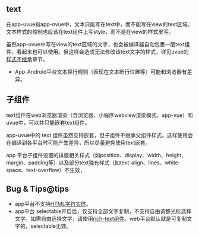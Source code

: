## text

<!-- UTSCOMJSON.text.description -->

<!-- UTSCOMJSON.text.compatibility -->

在app-uvue和app-nvue中，文本只能写在text中，而不能写在view的text区域。文本样式的控制也应该在text组件上写style，而不是在view的样式里写。

虽然app-uvue中写在view的text区域的文字，也会被编译器自动包裹一层text组件，看起来也可以使用。但这样会造成无法修改该text文字的样式，详见uvue的[样式不继承](../css/README.md#stylenoextends)章节。

<!-- UTSCOMJSON.text.attribute -->

<!-- UTSCOMJSON.text.event -->

<!-- UTSCOMJSON.text.component_type-->

- App-Android平台文本换行规则（表现在文本断行位置等）可能和浏览器有差异。

## 子组件

text组件在web浏览器渲染（含浏览器、小程序webview渲染模式、app-vue）和uvue中，可以并只能嵌套text组件。

app-uvue中的 text 组件虽然支持嵌套，但子组件不继承父组件样式。这样使用会在编译到各平台时可能产生差异，所以尽量避免使用text嵌套。

app 平台子组件设置的排版相关样式（如position、display、width、height、margin、padding等）以及部分text独有样式（如text-align、lines、white-space、text-overflow）不生效，

<!-- UTSCOMJSON.text.children -->

<!-- UTSCOMJSON.text.example -->

<!-- UTSCOMJSON.text.reference -->

## Bug & Tips@tips
- app平台不支持[HTML字符实体](https://developer.mozilla.org/zh-CN/docs/Glossary/Entity)。
- app平台 selectable开启后，仅支持全部文字复制，不支持自由调整光标选择文字。如需自由选择文字，请使用[rich-text组件](rich-text.md)。web平台默认就是可复制文字的，selectable无效。
